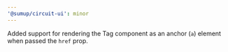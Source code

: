 ```yaml
---
'@sumup/circuit-ui': minor
---
```


Added support for rendering the Tag component as an anchor (`a`) element when passed the `href` prop.
